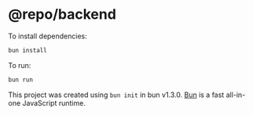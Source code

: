 # @repo/backend

To install dependencies:

```bash
bun install
```

To run:

```bash
bun run 
```

This project was created using `bun init` in bun v1.3.0. [Bun](https://bun.com) is a fast all-in-one JavaScript runtime.
